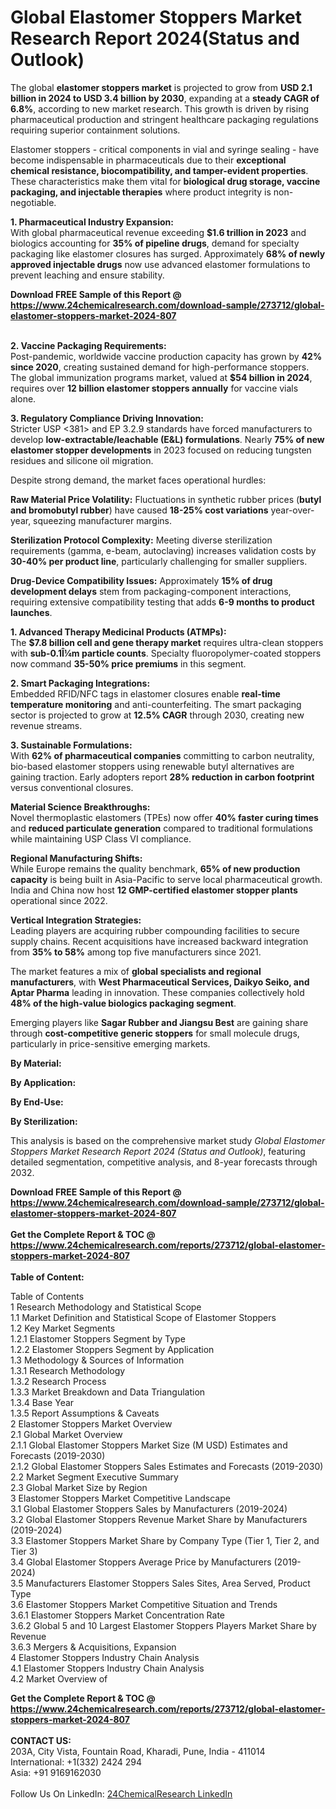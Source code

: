 <h1>Global Elastomer Stoppers Market Research Report 2024(Status and Outlook)</h1><p>The global <strong>elastomer stoppers market</strong> is projected to grow from <strong>USD 2.1 billion in 2024 to USD 3.4 billion by 2030</strong>, expanding at a <strong>steady CAGR of 6.8%</strong>, according to new market research. This growth is driven by rising pharmaceutical production and stringent healthcare packaging regulations requiring superior containment solutions.</p><p>Elastomer stoppers - critical components in vial and syringe sealing - have become indispensable in pharmaceuticals due to their <strong>exceptional chemical resistance, biocompatibility, and tamper-evident properties</strong>. These characteristics make them vital for <strong>biological drug storage, vaccine packaging, and injectable therapies</strong> where product integrity is non-negotiable.</p><p><strong>1. Pharmaceutical Industry Expansion:</strong><br>
With global pharmaceutical revenue exceeding <strong>$1.6 trillion in 2023</strong> and biologics accounting for <strong>35% of pipeline drugs</strong>, demand for specialty packaging like elastomer closures has surged. Approximately <strong>68% of newly approved injectable drugs</strong> now use advanced elastomer formulations to prevent leaching and ensure stability.</p><div><b>Download FREE Sample of this Report @ 
            <a href="https://www.24chemicalresearch.com/download-sample/273712/global-elastomer-stoppers-market-2024-807">
            https://www.24chemicalresearch.com/download-sample/273712/global-elastomer-stoppers-market-2024-807</a></b></div><br><p><strong>2. Vaccine Packaging Requirements:</strong><br>
Post-pandemic, worldwide vaccine production capacity has grown by <strong>42% since 2020</strong>, creating sustained demand for high-performance stoppers. The global immunization programs market, valued at <strong>$54 billion in 2024</strong>, requires over <strong>12 billion elastomer stoppers annually</strong> for vaccine vials alone.</p><p><strong>3. Regulatory Compliance Driving Innovation:</strong><br>
Stricter USP &lt;381&gt; and EP 3.2.9 standards have forced manufacturers to develop <strong>low-extractable/leachable (E&amp;L) formulations</strong>. Nearly <strong>75% of new elastomer stopper developments</strong> in 2023 focused on reducing tungsten residues and silicone oil migration.</p><p>Despite strong demand, the market faces operational hurdles:</p><p><strong>Raw Material Price Volatility:</strong> Fluctuations in synthetic rubber prices (<strong>butyl and bromobutyl rubber</strong>) have caused <strong>18-25% cost variations</strong> year-over-year, squeezing manufacturer margins.</p><p><strong>Sterilization Protocol Complexity:</strong> Meeting diverse sterilization requirements (gamma, e-beam, autoclaving) increases validation costs by <strong>30-40% per product line</strong>, particularly challenging for smaller suppliers.</p><p><strong>Drug-Device Compatibility Issues:</strong> Approximately <strong>15% of drug development delays</strong> stem from packaging-component interactions, requiring extensive compatibility testing that adds <strong>6-9 months to product launches</strong>.</p><p><strong>1. Advanced Therapy Medicinal Products (ATMPs):</strong><br>
The <strong>$7.8 billion cell and gene therapy market</strong> requires ultra-clean stoppers with <strong>sub-0.1Î¼m particle counts</strong>. Specialty fluoropolymer-coated stoppers now command <strong>35-50% price premiums</strong> in this segment.</p><p><strong>2. Smart Packaging Integrations:</strong><br>
Embedded RFID/NFC tags in elastomer closures enable <strong>real-time temperature monitoring</strong> and anti-counterfeiting. The smart packaging sector is projected to grow at <strong>12.5% CAGR</strong> through 2030, creating new revenue streams.</p><p><strong>3. Sustainable Formulations:</strong><br>
With <strong>62% of pharmaceutical companies</strong> committing to carbon neutrality, bio-based elastomer stoppers using renewable butyl alternatives are gaining traction. Early adopters report <strong>28% reduction in carbon footprint</strong> versus conventional closures.</p><p><strong>Material Science Breakthroughs:</strong><br>
    Novel thermoplastic elastomers (TPEs) now offer <strong>40% faster curing times</strong> and <strong>reduced particulate generation</strong> compared to traditional formulations while maintaining USP Class VI compliance.</p><p><strong>Regional Manufacturing Shifts:</strong><br>
    While Europe remains the quality benchmark, <strong>65% of new production capacity</strong> is being built in Asia-Pacific to serve local pharmaceutical growth. India and China now host <strong>12 GMP-certified elastomer stopper plants</strong> operational since 2022.</p><p><strong>Vertical Integration Strategies:</strong><br>
    Leading players are acquiring rubber compounding facilities to secure supply chains. Recent acquisitions have increased backward integration from <strong>35% to 58%</strong> among top five manufacturers since 2021.</p><p>The market features a mix of <strong>global specialists and regional manufacturers</strong>, with <strong>West Pharmaceutical Services, Daikyo Seiko, and Aptar Pharma</strong> leading in innovation. These companies collectively hold <strong>48% of the high-value biologics packaging segment</strong>.</p><p>Emerging players like <strong>Sagar Rubber and Jiangsu Best</strong> are gaining share through <strong>cost-competitive generic stoppers</strong> for small molecule drugs, particularly in price-sensitive emerging markets.</p><p><strong>By Material:</strong></p><p><strong>By Application:</strong></p><p><strong>By End-Use:</strong></p><p><strong>By Sterilization:</strong></p><p>This analysis is based on the comprehensive market study <em>Global Elastomer Stoppers Market Research Report 2024 (Status and Outlook)</em>, featuring detailed segmentation, competitive analysis, and 8-year forecasts through 2032.</p><div><b>Download FREE Sample of this Report @ 
            <a href="https://www.24chemicalresearch.com/download-sample/273712/global-elastomer-stoppers-market-2024-807">
            https://www.24chemicalresearch.com/download-sample/273712/global-elastomer-stoppers-market-2024-807</a></b></div><br><div><b>Get the Complete Report & TOC @ 
            <a href="https://www.24chemicalresearch.com/reports/273712/global-elastomer-stoppers-market-2024-807">
            https://www.24chemicalresearch.com/reports/273712/global-elastomer-stoppers-market-2024-807</a></b></div><br>
            <b>Table of Content:</b><p>Table of Contents<br />
1 Research Methodology and Statistical Scope<br />
1.1 Market Definition and Statistical Scope of Elastomer Stoppers<br />
1.2 Key Market Segments<br />
1.2.1 Elastomer Stoppers Segment by Type<br />
1.2.2 Elastomer Stoppers Segment by Application<br />
1.3 Methodology & Sources of Information<br />
1.3.1 Research Methodology<br />
1.3.2 Research Process<br />
1.3.3 Market Breakdown and Data Triangulation<br />
1.3.4 Base Year<br />
1.3.5 Report Assumptions & Caveats<br />
2 Elastomer Stoppers Market Overview<br />
2.1 Global Market Overview<br />
2.1.1 Global Elastomer Stoppers Market Size (M USD) Estimates and Forecasts (2019-2030)<br />
2.1.2 Global Elastomer Stoppers Sales Estimates and Forecasts (2019-2030)<br />
2.2 Market Segment Executive Summary<br />
2.3 Global Market Size by Region<br />
3 Elastomer Stoppers Market Competitive Landscape<br />
3.1 Global Elastomer Stoppers Sales by Manufacturers (2019-2024)<br />
3.2 Global Elastomer Stoppers Revenue Market Share by Manufacturers (2019-2024)<br />
3.3 Elastomer Stoppers Market Share by Company Type (Tier 1, Tier 2, and Tier 3)<br />
3.4 Global Elastomer Stoppers Average Price by Manufacturers (2019-2024)<br />
3.5 Manufacturers Elastomer Stoppers Sales Sites, Area Served, Product Type<br />
3.6 Elastomer Stoppers Market Competitive Situation and Trends<br />
3.6.1 Elastomer Stoppers Market Concentration Rate<br />
3.6.2 Global 5 and 10 Largest Elastomer Stoppers Players Market Share by Revenue<br />
3.6.3 Mergers & Acquisitions, Expansion<br />
4 Elastomer Stoppers Industry Chain Analysis<br />
4.1 Elastomer Stoppers Industry Chain Analysis<br />
4.2 Market Overview of</p><div><b>Get the Complete Report & TOC @ 
            <a href="https://www.24chemicalresearch.com/reports/273712/global-elastomer-stoppers-market-2024-807">
            https://www.24chemicalresearch.com/reports/273712/global-elastomer-stoppers-market-2024-807</a></b></div><br><b>CONTACT US:</b><br>
            203A, City Vista, Fountain Road, Kharadi, Pune, India - 411014<br>
            International: +1(332) 2424 294<br>
            Asia: +91 9169162030 <br><br>
            Follow Us On LinkedIn: <a href="https://www.linkedin.com/company/24chemicalresearch/">24ChemicalResearch LinkedIn</a>
